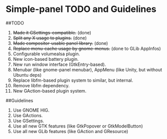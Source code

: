 Simple-panel TODO and Guidelines
================================

##TODO

1. ~~Made it GSettings-compatible.~~ (done)
2. ~~Split any X usage to plugins.~~ (done)
3. ~~Made compositor-usable panel library.~~ (done)
4. ~~Replace menu-cache usage by gnome-menus.~~ (done to GLib AppInfos)
5. Configurable volumealsa plugin.
6. New icon-based battery plugin.
7. New run window interface (GtkEntry-based).
8. Menubar (like gnome-panel menubar), AppMenu (like Unity, but without Ubuntu deps)
9. Replace libfm-based plugin system to similar, but internal.
10. Remove libfm dependency.
11. New GAction-based plugin system.


##Guidelines

1. Use GNOME HIG.
2. Use GActions.
3. Use GSettings.
4. Use all new GTK features (like GtkPopover or GtkModelButton)
5. Use all new GLib features (like GAction and GResource)

